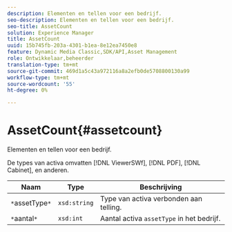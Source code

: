 ```yaml
---
description: Elementen en tellen voor een bedrijf.
seo-description: Elementen en tellen voor een bedrijf.
seo-title: AssetCount
solution: Experience Manager
title: AssetCount
uuid: 15b745fb-203a-4301-b1ea-8e12ea7450e8
feature: Dynamic Media Classic,SDK/API,Asset Management
role: Ontwikkelaar,beheerder
translation-type: tm+mt
source-git-commit: 469d1a5c43a972116a8a2efb0de5708800130a99
workflow-type: tm+mt
source-wordcount: '55'
ht-degree: 0%

---
```



# AssetCount{#assetcount}

Elementen en tellen voor een bedrijf.

De types van activa omvatten [!DNL ViewerSWf], [!DNL PDF], [!DNL Cabinet], en anderen.

| Naam | Type | Beschrijving |
|---|---|---|
| `*`assetType`*` | `xsd:string` | Type van activa verbonden aan telling. |
| `*`aantal`*` | `xsd:int` | Aantal activa `assetType` in het bedrijf. |

